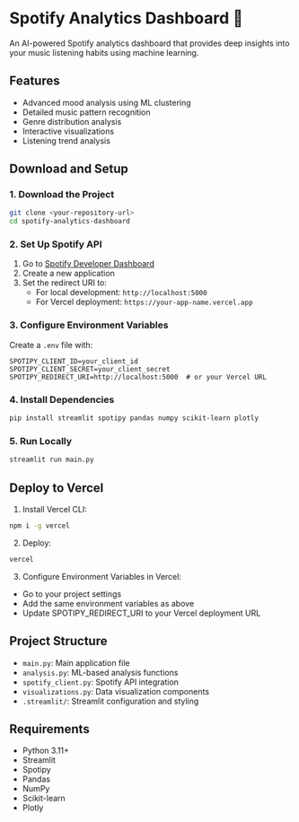 # Spotify Analytics Dashboard 🎵

An AI-powered Spotify analytics dashboard that provides deep insights into your music listening habits using machine learning.

## Features
- Advanced mood analysis using ML clustering
- Detailed music pattern recognition
- Genre distribution analysis
- Interactive visualizations
- Listening trend analysis

## Download and Setup

### 1. Download the Project
```bash
git clone <your-repository-url>
cd spotify-analytics-dashboard
```

### 2. Set Up Spotify API
1. Go to [Spotify Developer Dashboard](https://developer.spotify.com/dashboard)
2. Create a new application
3. Set the redirect URI to:
   - For local development: `http://localhost:5000`
   - For Vercel deployment: `https://your-app-name.vercel.app`

### 3. Configure Environment Variables
Create a `.env` file with:
```
SPOTIPY_CLIENT_ID=your_client_id
SPOTIPY_CLIENT_SECRET=your_client_secret
SPOTIPY_REDIRECT_URI=http://localhost:5000  # or your Vercel URL
```

### 4. Install Dependencies
```bash
pip install streamlit spotipy pandas numpy scikit-learn plotly
```

### 5. Run Locally
```bash
streamlit run main.py
```

## Deploy to Vercel

1. Install Vercel CLI:
```bash
npm i -g vercel
```

2. Deploy:
```bash
vercel
```

3. Configure Environment Variables in Vercel:
- Go to your project settings
- Add the same environment variables as above
- Update SPOTIPY_REDIRECT_URI to your Vercel deployment URL

## Project Structure
- `main.py`: Main application file
- `analysis.py`: ML-based analysis functions
- `spotify_client.py`: Spotify API integration
- `visualizations.py`: Data visualization components
- `.streamlit/`: Streamlit configuration and styling

## Requirements
- Python 3.11+
- Streamlit
- Spotipy
- Pandas
- NumPy
- Scikit-learn
- Plotly

